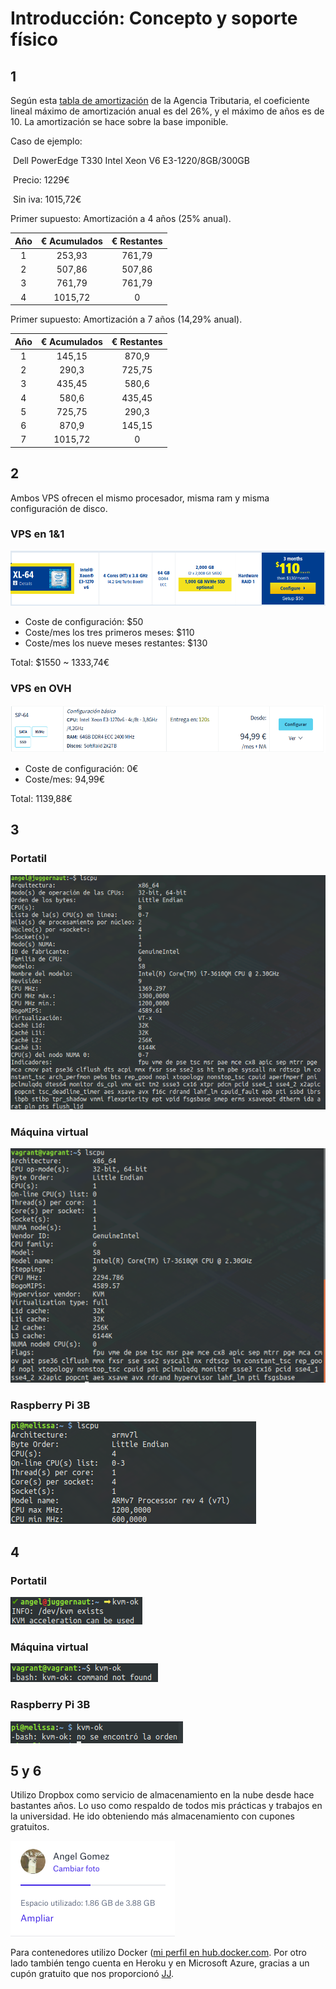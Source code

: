 # Introducción: Concepto y soporte físico

## 1

Según esta [tabla de amortización](https://www.agenciatributaria.es/AEAT.internet/Inicio/Ayuda/Manuales__Folletos_y_Videos/Manuales_practicos/_Ayuda_Folleto_Actividades_economicas/3__Impuesto_sobre_la_Renta_de_las_Personas_Fisicas/3_5_Estimacion_directa_simplificada/3_5_4__Tabla_de_amortizacion_simplificada/3_5_4__Tabla_de_amortizacion_simplificada.html) de la Agencia Tributaria, el coeficiente lineal máximo de amortización anual es del 26%, y el máximo de años es de 10. La amortización se hace sobre la base imponible.



Caso de ejemplo:

​	Dell PowerEdge T330 Intel Xeon V6 E3-1220/8GB/300GB

​	Precio: 1229€

​	Sin iva: 1015,72€



Primer supuesto: Amortización a 4 años (25% anual).

| Año  | € Acumulados | € Restantes |
| :--: | :----------: | :---------: |
|  1   |    253,93    |   761,79    |
|  2   |    507,86    |   507,86    |
|  3   |    761,79    |   761,79    |
|  4   |   1015,72    |      0      |



Primer supuesto: Amortización a 7 años (14,29% anual).

| Año  | € Acumulados | € Restantes |
| :--: | :----------: | :---------: |
|  1   |    145,15    |    870,9    |
|  2   |    290,3     |   725,75    |
|  3   |    435,45    |    580,6    |
|  4   |    580,6     |   435,45    |
|  5   |    725,75    |    290,3    |
|  6   |    870,9     |   145,15    |
|  7   |   1015,72    |      0      |



## 2

Ambos VPS ofrecen el mismo procesador, misma ram y misma configuración de disco.

### VPS en 1&1

![vps1](img/vps1.png)

- Coste de configuración: $50
- Coste/mes los tres primeros meses: $110
- Coste/mes los nueve meses restantes: $130

Total: $1550 ~ 1333,74€



### VPS en OVH

![vps2](img/vps2.png)

- Coste de configuración: 0€
- Coste/mes: 94,99€

Total: 1139,88€



## 3

### Portatil

![lscpu_portatil](img/lscpu_portatil.png)



### Máquina virtual

![lscpu_vm](img/lscpu_vm.png)



### Raspberry Pi 3B

![lscpu_rpi3b](img/lscpu_rpi3b.png)



## 4

### Portatil

![kvm_ok_portatil](img/kvm_ok_portatil.png)



### Máquina virtual

![kvm_ok_vm](img/kvm_ok_vm.png)



### Raspberry Pi 3B

![lscpu_rpi3b](img/kvm_ok_rpi3b.png)



## 5 y 6

Utilizo Dropbox como servicio de almacenamiento en la nube desde hace bastantes años. Lo uso como respaldo de todos mis prácticas y trabajos en la universidad. He ido obteniendo más almacenamiento con cupones gratuitos.

![dropbox](img/dropbox.png)

Para contenedores utilizo Docker ([mi perfil en hub.docker.com](https://hub.docker.com/u/harvestcore). Por otro lado también tengo cuenta en Heroku y en Microsoft Azure, gracias a un cupón gratuito que nos proporcionó [JJ](https://github.com/jj).

